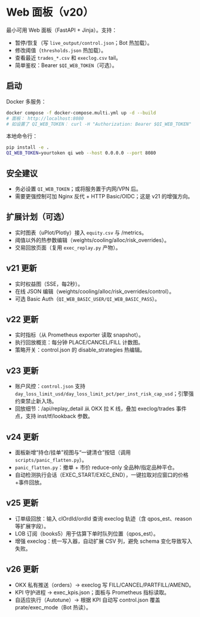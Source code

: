 # Web 面板（v20）

最小可用 Web 面板（FastAPI + Jinja）。支持：
- 暂停/恢复（写 `live_output/control.json`；Bot 热加载）。
- 修改阈值（`thresholds.json` 热加载）。
- 查看最近 `trades_*.csv` 和 `execlog.csv` tail。
- 简单鉴权：Bearer `$QI_WEB_TOKEN`（可选）。

## 启动

Docker 多服务：
```bash
docker compose -f docker-compose.multi.yml up -d --build
# 面板： http://localhost:8080
# 如设置了 QI_WEB_TOKEN： curl -H "Authorization: Bearer $QI_WEB_TOKEN" ...
```

本地命令行：
```bash
pip install -e .
QI_WEB_TOKEN=yourtoken qi web --host 0.0.0.0 --port 8080
```

## 安全建议
- 务必设置 `QI_WEB_TOKEN`；或将服务置于内网/VPN 后。  
- 需要更强控制可加 Nginx 反代 + HTTP Basic/OIDC；这是 v21 的增强方向。

## 扩展计划（可选）
- 实时图表（uPlot/Plotly）接入 `equity.csv` 与 /metrics。  
- 阈值以外的热参数编辑（weights/cooling/alloc/risk_overrides）。  
- 交易回放页面（复用 `exec_replay.py` 产物）。


## v21 更新
- 实时权益图（SSE，每2秒）。
- 在线 JSON 编辑（weights/cooling/alloc/risk_overrides/control）。
- 可选 Basic Auth（`QI_WEB_BASIC_USER/QI_WEB_BASIC_PASS`）。


## v22 更新
- 实时指标（从 Prometheus exporter 读取 snapshot）。
- 执行回放概览：每分钟 PLACE/CANCEL/FILL 计数图。
- 策略开关：control.json 的 disable_strategies 热编辑。


## v23 更新
- 账户风控：`control.json` 支持 `day_loss_limit_usd/day_loss_limit_pct/per_inst_risk_cap_usd`；引擎强约束禁止新入场。
- 回放细节：/api/replay_detail 从 OKX 拉 K 线，叠加 execlog/trades 事件点，支持 inst/tf/lookback 参数。


## v24 更新
- 面板新增“持仓/挂单”视图与“一键清仓”按钮（调用 `scripts/panic_flatten.py`）。
- `panic_flatten.py`：撤单 + 市价 reduce-only 全品种/指定品种平仓。
- 自动检测执行会话（EXEC_START/EXEC_END），一键拉取对应窗口的价格+事件回放。


## v25 更新
- 订单级回放：输入 clOrdId/ordId 查询 execlog 轨迹（含 qpos_est、reason 等扩展字段）。
- LOB 订阅（books5）用于估算下单时队列位置（qpos_est）。
- 增强 execlog：统一写入器，自动扩展 CSV 列，避免 schema 变化导致写入失败。


## v26 更新
- OKX 私有推送（orders）→ execlog 写 FILL/CANCEL/PARTFILL/AMEND。
- KPI 守护进程 → exec_kpis.json；面板与 Prometheus 指标读取。
- 自适应执行（Autotune）→ 根据 KPI 自动写 control.json 覆盖 prate/exec_mode（Bot 热读）。
